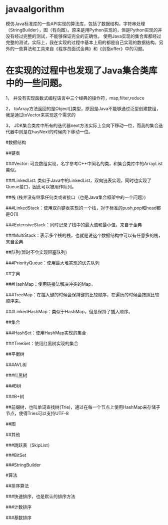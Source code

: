 javaalgorithm
========

模仿Java标准库的一些API实现的算法库，包括了数据结构，字符串处理（StringBuilder），图（有向图）。原来是用Python实现的，但是Python实现的并没有经过完整的测试，不能够保证完全的正确性。
使用Java实现的集合库都经过完整的测试，实际上，我在实现的过程中基本上用的都是自己实现的数据结构。另外的一些算法和工具来自《程序员面试金典》和《剑指offer》中的习题。

在实现的过程中也发现了Java集合类库中的一些问题。
=========

1， 并没有实现函数式编程语言中三个经典的操作符，map,filter,reduce

2， toArray方法返回的是Object[]类型，原因是Java不能够通过泛型创建数组，我是通过toVector来实现这个需求的

3， JDK集合类库中所有的迭代器next方法实际上会向下移动一位，而我的集合迭代器中则是在hasNext的时候向下移动一位。

#数据结构

##链表

###Vector: 可变数组实现，名字参考C++中同名的类，和集合类库中的ArrayList类似。

###LinkedList:  类似于Java中的LinkedList，双向链表实现，同时也实现了Queue接口，因此可以被用作队列。

##栈 (栈并没有继承任何类或者接口（也是Java集合框架中的一个问题）)

###LinkedStack：使用双向链表实现的一个栈，对于标准的push,pop和head都是O(1)

###ExtensiveStack：同时记录了栈中的最大值和最小值，来自于金典

###MultiStack：表示多个栈的栈，也就是说这个数据结构中可以有任意多的栈，来自金典

##队列(暂时不会实现阻塞队列)

###PriorityQueue：使用最大堆实现的优先队列

##字典

###HashMap：使用链接法解决冲突的Map。

###TreeMap：在插入键的时候会保持键的比较顺序，在遍历的时候会按照比较顺序来。

###LinkedHashMap：类似于HashMap，但是保持了插入顺序。

##集合

###HashSet：使用HashMap实现的集合

###TreeSet：使用红黑树实现的集合

##平衡树

###AVL树

###红黑树

###B树

###B+树

##前缀树，也叫单词查找树(Trie)，通过在每一个节点上使用HashMap来存储子节点，使得Tries可以支持UTF-8

##图

##其他

###跳跃表（SkipList）

###BitSet

###StringBuilder

#算法

##排序算法

###快速排序，也是默认的排序方法

###计数排序

###基数排序



